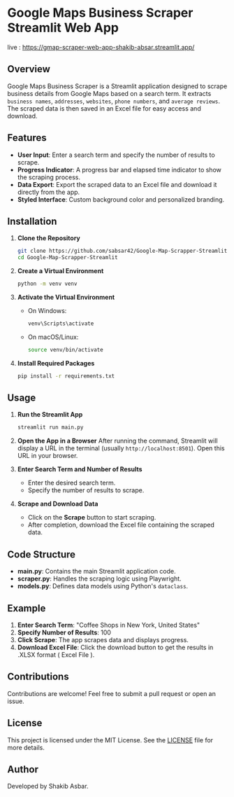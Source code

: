 # Google Maps Business Scraper Streamlit Web App
  live : https://gmap-scraper-web-app-shakib-absar.streamlit.app/

## Overview

Google Maps Business Scraper is a Streamlit application designed to scrape business details from Google Maps based on a search term. It extracts `business names`, `addresses`, `websites`, `phone numbers`, and `average reviews`. <br>
The scraped data is then saved in an Excel file for easy access and download.

## Features

- **User Input**: Enter a search term and specify the number of results to scrape.
- **Progress Indicator**: A progress bar and elapsed time indicator to show the scraping process.
- **Data Export**: Export the scraped data to an Excel file and download it directly from the app.
- **Styled Interface**: Custom background color and personalized branding.

## Installation

1. **Clone the Repository**
    ```sh
    git clone https://github.com/sabsar42/Google-Map-Scrapper-Streamlit.git
    cd Google-Map-Scrapper-Streamlit
    ```

2. **Create a Virtual Environment**
    ```sh
    python -m venv venv
    ```

3. **Activate the Virtual Environment**

    - On Windows:
        ```sh
        venv\Scripts\activate
        ```
    - On macOS/Linux:
        ```sh
        source venv/bin/activate
        ```

4. **Install Required Packages**
    ```sh
    pip install -r requirements.txt
    ```

## Usage

1. **Run the Streamlit App**
    ```sh
    streamlit run main.py
    ```

2. **Open the App in a Browser**
    After running the command, Streamlit will display a URL in the terminal (usually `http://localhost:8501`). Open this URL in your browser.

3. **Enter Search Term and Number of Results**
    - Enter the desired search term.
    - Specify the number of results to scrape.

4. **Scrape and Download Data**
    - Click on the **Scrape** button to start scraping.
    - After completion, download the Excel file containing the scraped data.

## Code Structure

- **main.py**: Contains the main Streamlit application code.
- **scraper.py**: Handles the scraping logic using Playwright.
- **models.py**: Defines data models using Python's `dataclass`.

## Example

1. **Enter Search Term**: "Coffee Shops in New York, United States"
2. **Specify Number of Results**: 100
3. **Click Scrape**: The app scrapes data and displays progress.
4. **Download Excel File**: Click the download button to get the results in .XLSX format ( Excel File ).

## Contributions

Contributions are welcome! Feel free to submit a pull request or open an issue.

## License

This project is licensed under the MIT License. See the [LICENSE](LICENSE) file for more details.

## Author

Developed by Shakib Asbar.
